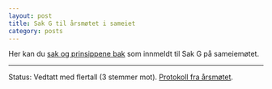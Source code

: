 ```yaml
---
layout: post
title: Sak G til årsmøtet i sameiet
category: posts
---
```


Her kan du [sak og prinsippene bak][sak-full] som innmeldt til Sak G på sameiemøtet.

---

Status: Vedtatt med flertall (3 stemmer mot). [Protokoll fra årsmøtet][protokoll].

[sak-full]: http://kragskogen.github.io/files/styresak-full.pdf
[protokoll]: http://kragskogen.github.io/files/protokoll-2013-04-22.pdf